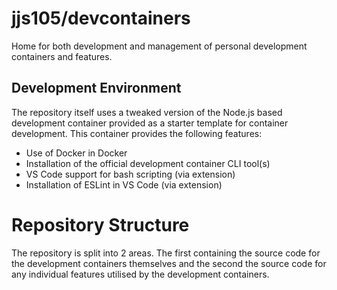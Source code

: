 # jjs105/devcontainers

Home for both development and management of personal development containers and features.

## Development Environment

The repository itself uses a tweaked version of the Node.js based development container provided as a starter template
for container development. This container provides the following features:

* Use of Docker in Docker
* Installation of the official development container CLI tool(s)
* VS Code support for bash scripting (via extension)
* Installation of ESLint in VS Code (via extension)

# Repository Structure

The repository is split into 2 areas. The first containing the source code for the development containers themselves and
the second the source code for any individual features utilised by the development containers.